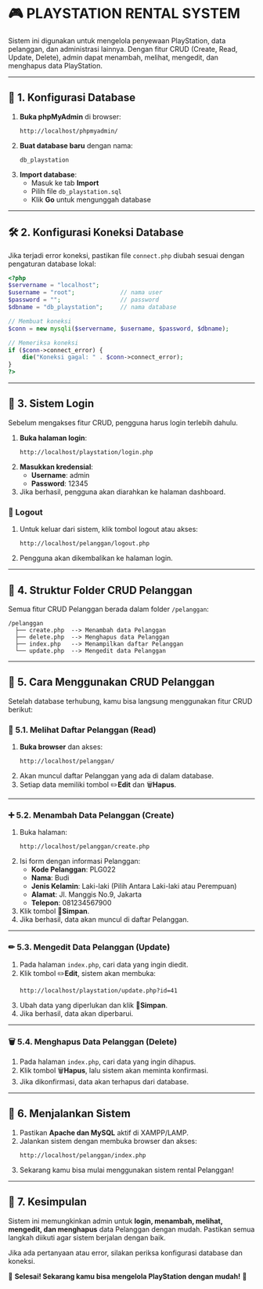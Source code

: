 # 🎮 PLAYSTATION RENTAL SYSTEM

Sistem ini digunakan untuk mengelola penyewaan PlayStation, data pelanggan, dan administrasi lainnya.
Dengan fitur CRUD (Create, Read, Update, Delete), admin dapat menambah, melihat, mengedit, dan menghapus data PlayStation.

---

## 🚀 **1. Konfigurasi Database**
1. **Buka phpMyAdmin** di browser:
   ```
   http://localhost/phpmyadmin/
   ```
2. **Buat database baru** dengan nama:
   ```
   db_playstation
   ```
3. **Import database**:
   - Masuk ke tab **Import**
   - Pilih file `db_playstation.sql`
   - Klik **Go** untuk mengunggah database

---

## 🛠 **2. Konfigurasi Koneksi Database**
Jika terjadi error koneksi, pastikan file `connect.php` diubah sesuai dengan pengaturan database lokal:

```php
<?php
$servername = "localhost";
$username = "root";             // nama user
$password = "";                 // password
$dbname = "db_playstation";     // nama database

// Membuat koneksi
$conn = new mysqli($servername, $username, $password, $dbname);

// Memeriksa koneksi
if ($conn->connect_error) {
    die("Koneksi gagal: " . $conn->connect_error);
}
?>
```

---

## 🔐 **3. Sistem Login**
Sebelum mengakses fitur CRUD, pengguna harus login terlebih dahulu.

1. **Buka halaman login**:
   ```
   http://localhost/playstation/login.php
   ```
2. **Masukkan kredensial**:
   - **Username**: admin
   - **Password**: 12345
3. Jika berhasil, pengguna akan diarahkan ke halaman dashboard.

### **👤 Logout**
1. Untuk keluar dari sistem, klik tombol logout atau akses:
   ```
   http://localhost/pelanggan/logout.php
   ```
2. Pengguna akan dikembalikan ke halaman login.

---

## 📂 **4. Struktur Folder CRUD Pelanggan**
Semua fitur CRUD Pelanggan berada dalam folder `/pelanggan`:

```
/pelanggan
  ├── create.php  --> Menambah data Pelanggan
  ├── delete.php  --> Menghapus data Pelanggan
  ├── index.php   --> Menampilkan daftar Pelanggan
  └── update.php  --> Mengedit data Pelanggan
```

---

## 📝 **5. Cara Menggunakan CRUD Pelanggan**
Setelah database terhubung, kamu bisa langsung menggunakan fitur CRUD berikut:

### **📌 5.1. Melihat Daftar Pelanggan (Read)**
1. **Buka browser** dan akses:
   ```
   http://localhost/pelanggan/
   ```
2. Akan muncul daftar Pelanggan yang ada di dalam database.
3. Setiap data memiliki tombol ✏️**Edit** dan 🗑️**Hapus**.

---

### **➕ 5.2. Menambah Data Pelanggan (Create)**
1. Buka halaman:
   ```
   http://localhost/pelanggan/create.php
   ```
2. Isi form dengan informasi Pelanggan:
   - **Kode Pelanggan**: PLG022
   - **Nama**: Budi
   - **Jenis Kelamin**: Laki-laki (Pilih Antara Laki-laki atau Perempuan)
   - **Alamat**: Jl. Manggis No.9, Jakarta
   - **Telepon**: 081234567900
3. Klik tombol 💾**Simpan**.
4. Jika berhasil, data akan muncul di daftar Pelanggan.

---

### **✏ 5.3. Mengedit Data Pelanggan (Update)**
1. Pada halaman `index.php`, cari data yang ingin diedit.
2. Klik tombol ✏️**Edit**, sistem akan membuka:
   ```
   http://localhost/playstation/update.php?id=41
   ```
3. Ubah data yang diperlukan dan klik 💾**Simpan**.
4. Jika berhasil, data akan diperbarui.

---

### **🗑 5.4. Menghapus Data Pelanggan (Delete)**
1. Pada halaman `index.php`, cari data yang ingin dihapus.
2. Klik tombol 🗑️**Hapus**, lalu sistem akan meminta konfirmasi.
3. Jika dikonfirmasi, data akan terhapus dari database.

---

## 🏁 **6. Menjalankan Sistem**
1. Pastikan **Apache dan MySQL** aktif di XAMPP/LAMP.
2. Jalankan sistem dengan membuka browser dan akses:
   ```
   http://localhost/pelanggan/index.php
   ```
3. Sekarang kamu bisa mulai menggunakan sistem rental Pelanggan!

---

## 📌 **7. Kesimpulan**
Sistem ini memungkinkan admin untuk **login, menambah, melihat, mengedit, dan menghapus** data Pelanggan dengan mudah. Pastikan semua langkah diikuti agar sistem berjalan dengan baik.

Jika ada pertanyaan atau error, silakan periksa konfigurasi database dan koneksi.

💪 **Selesai! Sekarang kamu bisa mengelola PlayStation dengan mudah!** 🚀

